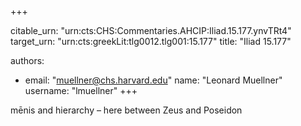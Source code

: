 +++


citable_urn: "urn:cts:CHS:Commentaries.AHCIP:Iliad.15.177.ynvTRt4"
target_urn: "urn:cts:greekLit:tlg0012.tlg001:15.177"
title: "Iliad 15.177"

authors:
- email: "muellner@chs.harvard.edu"
  name: "Leonard Muellner"
  username: "lmuellner"
+++

<p>mēnis and hierarchy – here between Zeus and Poseidon</p>